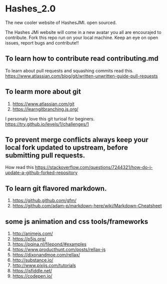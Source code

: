 # Hashes_2.0
The new cooler website of HashesJMI. open sourced.

The Hashes JMi website will come in a new avatar you all are encourajed to contribute.
Fork this repo run on your local machine.
Keep an eye on open issues, report bugs and contribute!!

## To learn how to contribute read contributing.md
To learn about pull requests and squashing commits read this.
https://www.atlassian.com/blog/git/written-unwritten-guide-pull-requests

## To learm more about git
1. https://www.atlassian.com/git
2. https://learngitbranching.js.org/

I personaly love this git turioal for beginers.
https://try.github.io/levels/1/challenges/1

## To prevent merge conflicts always keep your local fork updated to upstream, before submitting pull requests.
How read this https://stackoverflow.com/questions/7244321/how-do-i-update-a-github-forked-repository

## To learn git flavored markdown.
1. https://github.github.com/gfm/
2. https://github.com/adam-p/markdown-here/wiki/Markdown-Cheatsheet



## some js animation and css tools/frameworks

1. http://animejs.com/
2. https://p5js.org/
3. https://pqina.nl/filepond/#examples
4. https://www.producthunt.com/posts/rellax-js
5. https://dixonandmoe.com/rellax/
6. http://substance.io/
7. http://www.pixijs.com/tutorials
8. https://jsfiddle.net/
9. https://codepen.io/





